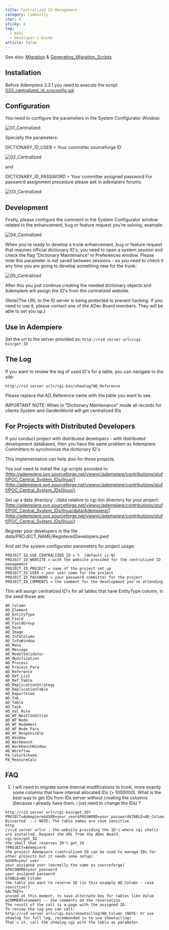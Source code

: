 ```yaml
---
title: Centralized ID Management
category: Community
star: 9
sticky: 9
tag:
  - Wiki
  - Developer's Guide
article: false
---
```


See also: [Migration](a) & [Generating_Migration_Scripts](a)

## Installation

Before Adempiere 3.3.1 you need to execute the script [033_centralized_id_sysconfig.sql](http://adempiere.svn.sourceforge.net/viewvc/*checkout*/adempiere/trunk/migration/330-trunk/033_centralized_id_sysconfig.sql)

## Configuration

You need to configure the parameters in the System Configurator Window:

![01_Centralized](/assets/img/community/developers-guide/01_Centralized_ID.gif)

Specially the parameters:

DICTIONARY_ID_USER = Your committer sourceforge ID

![02_Centralized](/assets/img/community/developers-guide/02_Centralized_ID.gif)

and

DICTIONARY_ID_PASSWORD = Your committer assigned password
For password assignment procedure please ask in adempiere forums.

![03_Centralized](/assets/img/community/developers-guide/03_Centralized_ID.gif)

## Development

Firstly, please configure the comment in the System Configurator window related to the enhancement, bug or feature request you're solving, example:

![04_Centralized](/assets/img/community/developers-guide/04_Centralized_ID.gif)

When you're ready to develop a trunk enhancement, bug or feature request that requires official dictionary ID's, you need to open a system session and check the flag "Dictionary Maintenance" in Preferences window. Please note this parameter is not saved between sessions - so you need to check it any time you are going to develop something new for the trunk:

![05_Centralized](/assets/img/community/developers-guide/05_Centralized_ID.gif)

After this you just continue creating the needed dictionary objects and Adempiere will assign the ID's from the centralized website.

{Note|The URL to the ID server is being protected to prevent hacking. If you need to use it, please contact one of the ADev Board members. They will be able to set you up.}

## Use in Adempiere

Set the url to the server provided as: `http://<id server url>/cgi-bin/get_ID`

## The Log

If you want to review the log of used ID's for a table, you can navigate to the site:

`http://<id server url>/cgi-bin/showlog?AD_Reference`

Please replace the AD_Reference name with the table you want to see.

IMPORTANT NOTE: When in "Dictionary Maintenance" mode all records for clients System and GardenWorld will get centralized IDs

## For Projects with Distributed Developers

If you conduct project with distributed developers - with distributed development databases, then you have the same problem as Adempiere Committers to synchronize the dictionary ID's

This implementation can help also for these projects.

You just need to install the cgi scripts provided in:
[http://adempiere.svn.sourceforge.net/viewvc/adempiere/contributions/stuff/POC_Central_System_IDs/linux/](http://adempiere.svn.sourceforge.net/viewvc/adempiere/contributions/stuff/POC_Central_System_IDs/linux/)

Set up a data directory ../data relative to cgi-bin directory for your project:
[http://adempiere.svn.sourceforge.net/viewvc/adempiere/contributions/stuff/POC_Central_System_IDs/linux/data/Adempiere/](http://adempiere.svn.sourceforge.net/viewvc/adempiere/contributions/stuff/POC_Central_System_IDs/linux/)

Register your developers in the file data/PROJECT_NAME/RegisteredDevelopers.pwd

And set the system configurator parameters for project usage:

~~~
PROJECT_ID_USE_CENTRALIZED_ID = Y  (default is N)
PROJECT_ID_WEBSITE = with the website provided for the centralized ID management
PROJECT_ID_PROJECT = name of the project set up
PROJECT_ID_USER = your user name for the project
PROJECT_ID_PASSWORD = your password committer for the project
PROJECT_ID_COMMENTS = the comment for the development you're attending
~~~

This will assign centralized ID's for all tables that have EntityType column, in the seed those are:

~~~
AD_Column
AD_Element
AD_EntityType
AD_Field
AD_FieldGroup
AD_Form
AD_Image
AD_InfoColumn
AD_InfoWindow
AD_Menu
AD_Message
AD_ModelValidator
AD_Modification
AD_Process
AD_Process_Para
AD_Reference
AD_Ref_List
AD_Ref_Table
AD_ReplicationStrategy
AD_ReplicationTable
AD_ReportView
AD_Tab
AD_Table
AD_Task
AD_Val_Rule
AD_WF_NextCondition
AD_WF_Node
AD_WF_NodeNext
AD_WF_Node_Para
AD_WF_Responsible
AD_Window
AD_Workbench
AD_WorkbenchWindow
AD_Workflow
PA_ColorSchema
PA_MeasureCalc
~~~

## FAQ

1. I will need to migrate some internal modifications to trunk, more exactly some columns that have internal allocated IDs (> 1000000). What is the best way to get IDs from IDs server without creating the columns (because i already have them, i just need to change the IDs) ?

~~~
http://<id server url>/cgi-bin/get_ID?PROJECT=Adempiere&USER=your_user&PASSWORD=your_password&TABLE=AD_Column&ALTKEY=&COMMENT=Comment
Dissected  :-) NOTE: The table names are case sensitive
http
//<id server url>/ : the website providing the ID's where cgi shells are installed. Request the URL from the ADev Board.
cgi-bin/get_ID
the shell that reserves ID's get_ID
?PROJECT=Adempiere
the project Adempiere (centralized ID can be used to manage IDs for other projects but it needs some setup)
&USER=your_user
your assigned user (normally the same as sourceforge)
&PASSWORD=your_password
your assigned password
&TABLE=AD_Column
the table you want to reserve ID (in this example AD_Column - case sensitive!)
&ALTKEY=
unused at this moment, to save alternate key for tables like Value
&COMMENT=Comment -- the comments on the reservation
The result of the call is a page with the assigned ID.
To review the log you can call:
http://<id server url>/cgi-bin/showtaillog?AD_Column (NOTE: Or use showlog for full log, recommended is to use showtaillog)
That's it, call the showlog.cgi with the table as parameter.
~~~

